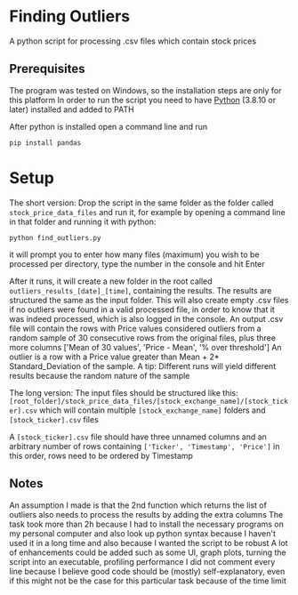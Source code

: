 # Finding Outliers

A python script for processing .csv files which contain stock prices

## Prerequisites

The program was tested on Windows, so the installation steps are only for this platform
In order to run the script you need to have [Python](https://www.python.org/downloads/#GeneratedCaptionsTabForHeroSec) (3.8.10 or later) installed and added to PATH

After python is installed open a command line and run
```console
pip install pandas
```

# Setup

The short version:
Drop the script in the same folder as the folder called `stock_price_data_files` and run it, for example by opening a command line in that folder and running it with python:
```console
python find_outliers.py
```

it will prompt you to enter how many files (maximum) you wish to be processed per directory, type the number in the console and hit Enter

After it runs, it will create a new folder in the root called `outliers_results_[date]_[time]`, containing the results. The results are structured the same as the input folder.
This will also create empty .csv files if no outliers were found in a valid processed file, in order to know that it was indeed processed, which is also logged in the console.
An output .csv file will contain the rows with Price values considered outliers from a random sample of 30 consecutive rows from the original files,
plus three more columns ['Mean of 30 values', 'Price - Mean', '% over threshold']
An outlier is a row with a Price value greater than Mean + 2* Standard_Deviation of the sample.
A tip: Different runs will yield different results because the random nature of the sample

The long version:
The input files should be structured like this:
`[root_folder]/stock_price_data_files/[stock_exchange_name]/[stock_ticker].csv`
which will contain multiple `[stock_exchange_name]` folders and `[stock_ticker].csv` files

A `[stock_ticker].csv` file should have three unnamed columns and an arbitrary number of rows containing
`['Ticker', 'Timestamp', 'Price']` in this order, rows need to be ordered by Timestamp

## Notes
An assumption I made is that the 2nd function which returns the list of outliers also needs to process the results by adding the extra columns
The task took more than 2h because I had to install the necessary programs on my personal computer and also look up python syntax because I haven't used it in a long time
and also because I wanted the script to be robust
A lot of enhancements could be added such as some UI, graph plots, turning the script into an executable, profiling performance
I did not comment every line because I believe good code should be (mostly) self-explanatory, even if this might not be the case for this particular task because of the time limit
